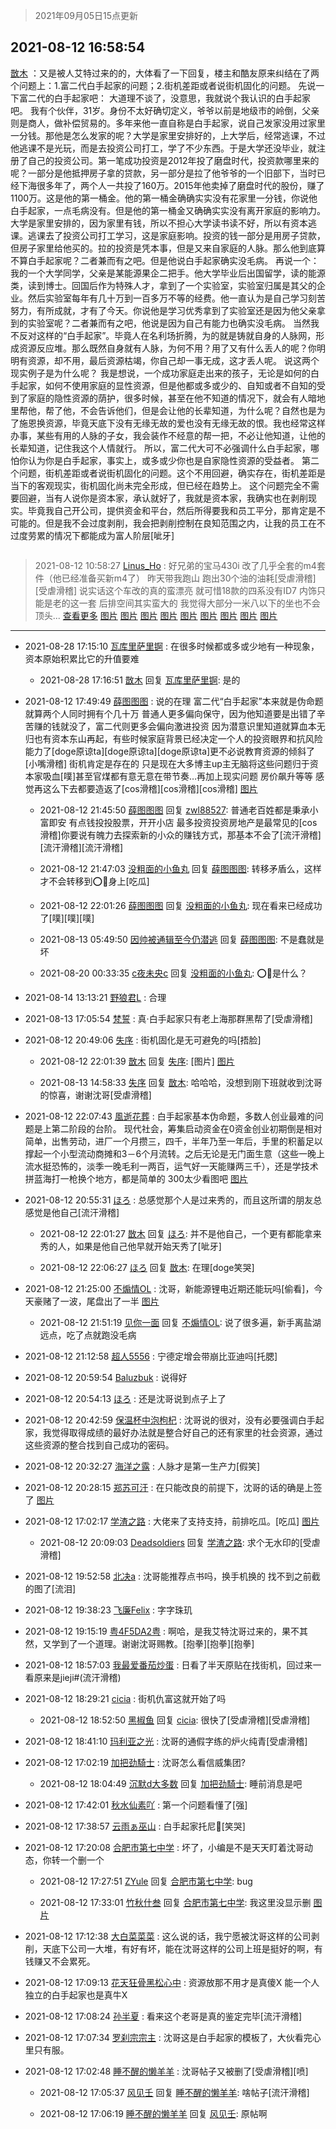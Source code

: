 > 2021年09月05日15点更新
<link rel="stylesheet" href="https://cdn.jsdelivr.net/gh/taotie6/sampleJSON@main/css/photo_show.css">


 ## 2021-08-12 16:58:54 

 [㪚木](https://www.coolapk.com/feed/29134331?shareKey=YzM5OTI5ZDEwN2RmNjEzMTc4Mjk~) ：又是被人艾特过来的的，大体看了一下回复，楼主和酷友原来纠结在了两个问题上：1.富二代白手起家的问题；2.街机差距或者说街机固化的问题。
先说一下富二代的白手起家吧：
大道理不谈了，没意思，我就说个我认识的白手起家吧。
我有个伙伴，31岁。身份不太好确切定义，爷爷以前是地级市的岭倒<!--break-->，父亲则是商人，做补偿贸易的。多年来他一直自称是白手起家，说自己发家没用过家里一分钱。那他是怎么发家的呢？大学是家里安排好的，上大学后，经常逃课，不过他逃课不是光玩，而是去投资公司打工，学了不少东西。于是大学还没毕业，就注册了自己的投资公司。第一笔成功投资是2012年投了磨盘时代，投资款哪里来的呢？一部分是他抵押房子拿的贷款，另一部分是拉了他爷爷的一个旧部下，当时已经下海很多年了，两个人一共投了160万。2015年他卖掉了磨盘时代的股份，赚了1100万。这是他的第一桶金。他的第一桶金确确实实没有花家里一分钱，你说他白手起家，一点毛病没有。但是他的第一桶金又确确实实没有离开家庭的影响力。大学是家里安排的，因为家里有钱，所以不担心大学读书读不好，所以有资本逃课。逃课去了投资公司打工学习，这是家庭影响。投资的钱一部分是用房子贷款，但房子家里给他买的。拉的投资是凭本事，但是又来自家庭的人脉。那么他到底算不算白手起家呢？二者兼而有之吧。但是他说白手起家确实没毛病。
再说一个：我的一个大学同学，父亲是某能源果企二把手。他大学毕业后出国留学，读的能源类，读到博士。回国后作为特殊人才，拿到了一个实验室，实验室归属是其父的企业。然后实验室每年有几十万到一百多万不等的经费。他一直认为是自己学习刻苦努力，有所成就，才有了今天。你说他是学习优秀拿到了实验室还是因为他父亲拿到的实验室呢？二者兼而有之吧，他说是因为自己有能力也确实没毛病。
当然我不反对这样的“白手起家”。毕竟人在名利场折腾，为的就是铸就自身的人脉网，形成资源反应堆。那么既然自身就有人脉，为何不用？用了又有什么丢人的呢？你明明有资源，却不用，最后资源枯竭，你自己却一事无成，这才丢人呢。
说这两个现实例子是为什么呢？
我是想说，一个成功家庭走出来的孩子，无论是如何的白手起家，如何不使用家庭的显性资源，但是他都或多或少的、自知或者不自知的受到了家庭的隐性资源的荫护，很多时候，甚至在他不知道的情况下，就会有人暗地里帮他，帮了他，不会告诉他们，但是会让他的长辈知道，为什么呢？自然也是为了施恩换资源，毕竟天底下没有无缘无故的爱也没有无缘无故的恨。我也经常这样办事，某些有用的人脉的子女，我会装作不经意的帮一把，不必让他知道，让他的长辈知道，记住我这个人情就行。
所以，富二代大可不必强调什么白手起家，哪怕你认为你是白手起家，事实上，或多或少你也是自家隐性资源的受益者。
第二个问题，街机差距或者说街机固化的问题。这个不用回避，确实存在，街机差距是当下的客观现实，街机固化尚未完全形成，但已经在趋势上。
这个问题完全不需要回避，当有人说你是资本家，承认就好了，我就是资本家，我确实也在剥削现实。毕竟我自己开公司，提供资金和平台，然后所得要我和员工平分，那肯定是不可能的。但是我不会过度剥削，我会把剥削控制在良知范围之内，让我的员工在不过度劳累的情况下都能成为富人阶层[呲牙] 

<div class="album">
<img class="img-item" src="" />
</div>

> 2021-08-12 10:58:27 
> [Linus_Ho](https://www.coolapk.com/feed/29124502?shareKey=OTkxZjU1OTFjMWQzNjEzMTc4Mjk~) : 好兄弟的宝马430i 改了几乎全套的m4套件（他已经准备买新m4了） 昨天带我跑山 跑出30个油的油耗[受虐滑稽][受虐滑稽] 说实话这个车改的真的蛮漂亮 就可惜18款的四系没有ID7 内饰只能是老的这一套 后排空间其实蛮大的 我觉得大部分一米八以下的坐也不会顶头... <a href="">查看更多</a> 
[图片](http://image.coolapk.com/feed/2021/0812/10/1590136_7104_7571@2279x3637.jpg)
[图片](http://image.coolapk.com/feed/2021/0812/10/1590136_7104_8531@2165x3828.jpg)
[图片](http://image.coolapk.com/feed/2021/0812/10/1590136_7104_8524@3527x2351.jpg)
[图片](http://image.coolapk.com/feed/2021/0812/10/1590136_7104_8284@2351x3527.jpg)
[图片](http://image.coolapk.com/feed/2021/0812/10/1590136_7104_6458@1000x769.jpg)
[图片](http://image.coolapk.com/feed/2021/0812/10/1590136_7104_8721@3631x2284.jpg)
[图片](http://image.coolapk.com/feed/2021/0812/10/1590136_7105_9942@3833x2162.jpg)
[图片](http://image.coolapk.com/feed/2021/0812/10/1590136_7106_3976@3749x2212.jpg)
[图片](http://image.coolapk.com/feed/2021/0812/10/1590136_7106_4646@3686x2249.jpg)

 ------- 

- 2021-08-28 17:15:10 [瓦库里萨里锕](uid=3905948) : 在很多时候都或多或少地有一种现象，资本原始积累比它的升值要难 

    - 2021-08-28 17:16:51 [㪚木](uid=1081091) 回复 [瓦库里萨里锕](uid=3905948): 是的 

- 2021-08-12 17:49:49 [薛图图图](uid=3580691) : 说的在理 富二代“白手起家”本来就是伪命题 就算两个人同时拥有个几十万 普通人更多偏向保守，因为他知道要是出错了辛苦赚的钱就没了，富二代则更多会偏向激进投资 因为潜意识里知道就算血本无归也有资本东山再起<!--break-->，有些时候家庭背景已经决定一个人的投资眼界和抗风险能力了[doge原谅ta][doge原谅ta][doge原谅ta]更不必说教育资源的倾斜了[小嘴滑稽]
街机肯定是存在的 只是现在大多博主up主无脑将这些问题归于资本家吸血[噗]甚至官煤都有意无意在带节奏…再加上现实问题 房价飙升等等 感觉再这么下去都要造返了[cos滑稽][cos滑稽][cos滑稽] [图片](http://image.coolapk.com/feed/2021/0812/17/3580691_4d523ac5_1788_1341@1170x2532.jpeg)

    - 2021-08-12 21:45:50 [薛图图图](uid=3580691) 回复 [zwl88527](uid=452402): 普通老百姓都是秉承小富即安 有点钱投投股票，开开小店 最多投资投资房地产是最常见的[cos滑稽]你要说有魄力去探索新的小众的赚钱方式，那基本不会了[流汗滑稽][流汗滑稽][流汗滑稽] 

    - 2021-08-12 21:47:03 [没粗面的小鱼丸](uid=1019898) 回复 [薛图图图](uid=3580691): 转移矛盾么，这样才不会转移到⭕👻身上[吃瓜] 

    - 2021-08-12 22:01:26 [薛图图图](uid=3580691) 回复 [没粗面的小鱼丸](uid=1019898): 现在看来已经成功了[噗][噗][噗] 

    - 2021-08-13 05:49:50 [因帅被通辑至今仍潜逃](uid=832365) 回复 [薛图图图](uid=3580691): 不是蠢就是坏 

    - 2021-08-20 00:33:35 [c夜未央c](uid=2817903) 回复 [没粗面的小鱼丸](uid=1019898): ⭕👻是什么？ 

- 2021-08-14 13:13:21 [野狼君L](uid=935230) : 合理 

- 2021-08-13 17:05:54 [梵誓](uid=852089) : 真·白手起家只有老上海那群黑帮了[受虐滑稽] 

- 2021-08-12 20:49:06 [失序](uid=1009107) : 街机固化是无可避免的吗[捂脸] 

    - 2021-08-12 22:01:39 [㪚木](uid=1081091) 回复 [失序](uid=1009107): [图片] [图片](http://image.coolapk.com/feed/2021/0812/22/1081091_cc4b64b9_6894_0181@1080x5643.png)

    - 2021-08-13 14:58:33 [失序](uid=1009107) 回复 [㪚木](uid=1081091): 哈哈哈，没想到刚下班就收到沈哥的惊喜，谢谢沈哥[受虐滑稽] 

- 2021-08-12 22:07:43 [風逝花葬](uid=739984) : 白手起家基本伪命题，多数人创业最难的问题是上第二阶段的台阶。
现代社会，筹集启动资金在0资金创业初期倒是相对简单，出售劳动，进厂一个月攒三，四千，半年乃至一年后，手里的积蓄足以撑起一个小型流动商摊和3－6个月流转。之后无论是无门面生意（这些一晚上流水挺恐怖的，淡季一晚毛利一两百<!--break-->，运气好一天能赚两三千），还是学技术拼蓝海打一枪换个地方，都是简单的
300太少看图吧 [图片](http://image.coolapk.com/feed/2021/0812/22/739984_843f9d81_7261_6603@1600x2560.jpeg)

- 2021-08-12 20:55:31 [ほろ](uid=2142774) : 总感觉那个人是过来秀的，而且这所谓的朋友总感觉是他自己[流汗滑稽] 

    - 2021-08-12 22:01:27 [㪚木](uid=1081091) 回复 [ほろ](uid=2142774): 并不是他自己，一个更有都能拿来秀的人，如果是他自己他早就开始天秀了[呲牙] 

    - 2021-08-12 22:06:27 [ほろ](uid=2142774) 回复 [㪚木](uid=1081091): 在理[doge笑哭] 

- 2021-08-12 21:25:00 [不煽情OL](uid=1236911) : 沈哥，新能源锂电近期还能玩吗[偷看]，今天豪赌了一波，尾盘出了一半 [图片](http://image.coolapk.com/feed/2021/0812/21/1236911_4699_8502@828x1793.jpg)

    - 2021-08-12 21:51:19 [见你一面](uid=598942) 回复 [不煽情OL](uid=1236911): 说了很多遍，新手离盐湖远点，吃了点就跑没毛病 

- 2021-08-12 21:12:58 [超人5556](uid=1860197) : 宁德定增会带崩比亚迪吗[托腮] 

- 2021-08-12 20:59:54 [Baluzbuk](uid=3843756) : 说得好 

- 2021-08-12 20:54:13 [ほろ](uid=2142774) : 还是沈哥说到点子上了 

- 2021-08-12 20:42:59 [保温杯中泡枸杞](uid=3327022) : 沈哥说的很对，没有必要强调白手起家，我觉得取得成绩的最好办法就是整合好自己的还有家里的社会资源，通过这些资源的整合找到自己成功的密码。 

- 2021-08-12 20:32:27 [海洋之露](uid=1111949) : 人脉才是第一生产力[假笑] 

- 2021-08-12 20:28:15 [郑苏可汗](uid=678781) : 在只能改良的前提下，沈哥的话的确是上签了 [图片](http://image.coolapk.com/feed/2019/0727/23/2144699_fb4fccfc_2848_8089@300x166.gif)

- 2021-08-12 17:02:17 [学渣之路](uid=935369) : 大佬来了支持支持，前排吃瓜。[吃瓜] [图片](http://image.coolapk.com/feed/2021/0812/17/935369_a8111a66_8936_5002@800x547.jpeg)

    - 2021-08-12 20:09:03 [Deadsoldiers](uid=2272770) 回复 [学渣之路](uid=935369): 求个无水印的[受虐滑稽] 

- 2021-08-12 19:52:58 [北决a](uid=1918537) : 沈哥能推荐点书吗，换手机换的 找不到之前截的图了[流泪] 

- 2021-08-12 19:38:23 [飞廉Felix](uid=900024) : 字字珠玑 

- 2021-08-12 19:15:19 [粤4F5DA2粤](uid=983185) : 啊哈，是我艾特沈哥过来的，果不其然，又学到了一个道理。谢谢沈哥赐教。[抱拳][抱拳][抱拳] 

- 2021-08-12 18:57:03 [我最爱番茄炒蛋](uid=1277550) : 日看了半天原贴在找街机，回过来一看原来是jieji#(流汗滑稽) 

- 2021-08-12 18:29:21 [cicia](uid=6177749) : 街机仇富这就开始了吗 

    - 2021-08-12 18:52:50 [黑椒鱼](uid=1624691) 回复 [cicia](uid=6177749): 很快了[受虐滑稽][受虐滑稽] 

- 2021-08-12 18:41:10 [玛利亚之光](uid=3142203) : 沈哥的通假字练的炉火纯青[受虐滑稽] 

- 2021-08-12 17:02:19 [加把劲騎士](uid=647149) : 沈哥怎么看信威集团? 

    - 2021-08-12 18:04:49 [沉默d大多数](uid=3441191) 回复 [加把劲騎士](uid=647149): 睡前消息是吧 

- 2021-08-12 17:42:01 [秋水仙素吖](uid=1858015) : 第一个问题看懂了[强] 

- 2021-08-12 17:38:57 [云雨ぁ巫山](uid=12044741) : 白手起家托尼🐴[笑哭] 

- 2021-08-12 17:20:08 [合肥市第七中学](uid=3597151) : 坏了，小编是不是天天盯着沈哥动态，你转一个删一个 

    - 2021-08-12 17:27:51 [ZYule](uid=3305245) 回复 [合肥市第七中学](uid=3597151): bug 

    - 2021-08-12 17:33:01 [竹秋什叁](uid=2319428) 回复 [合肥市第七中学](uid=3597151): 我这里没显示删 [图片](http://image.coolapk.com/feed/2021/0812/17/2319428_198cba9b_0780_2845@1080x2340.jpeg)

- 2021-08-12 17:12:38 [大白菜菜菜](uid=2081020) : 这么说的话，我宁愿被沈哥这样的公司剥削，天底下公司一大堆，有好有坏，能在沈哥这样的公司上班是挺好的啊，有钱赚又不会累死。 

- 2021-08-12 17:09:13 [花天狂骨黑松心中](uid=3041572) : 资源放那不用才是真傻X      能一个人独立的白手起家也是真牛X 

- 2021-08-12 17:08:24 [孙半夏](uid=1851173) : 看来这个老哥是真的鉴定完毕[流汗滑稽] 

- 2021-08-12 17:07:34 [罗刹宗宗主](uid=1080167) : 沈哥这是白手起家的模板了，大伙看完心里只有服。 

- 2021-08-12 17:02:48 [睡不醒的懒羊羊](uid=4242505) : 沈哥帖子又被删了[受虐滑稽][喷] 

    - 2021-08-12 17:05:37 [风见壬](uid=1512297) 回复 [睡不醒的懒羊羊](uid=4242505): 啥帖子[流汗滑稽] 

    - 2021-08-12 17:06:19 [睡不醒的懒羊羊](uid=4242505) 回复 [风见壬](uid=1512297): 原帖啊 

